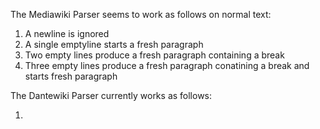 The Mediawiki Parser seems to work as follows on normal text:

1) A newline is ignored
2) A single emptyline starts a fresh paragraph
3) Two empty lines produce a fresh paragraph containing a break
4) Three empty lines produce a fresh paragraph conatining a break and starts fresh paragraph


The Dantewiki Parser currently works as follows:

1) 






